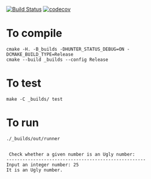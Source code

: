 [![Build Status](https://travis-ci.org/stringbasic/cpp-exercises.svg?branch=master)](https://travis-ci.org/stringbasic/cpp-exercises)
[![codecov](https://codecov.io/gh/stringbasic/cpp-exercises/branch/master/graph/badge.svg)](https://codecov.io/gh/stringbasic/cpp-exercises)

# To compile
```
cmake -H. -B_builds -DHUNTER_STATUS_DEBUG=ON -DCMAKE_BUILD_TYPE=Release
cmake --build _builds --config Release
```

# To test
```
make -C _builds/ test
```

# To run
```
./_builds/out/runner


 Check whether a given number is an Ugly number:
----------------------------------------------------
Input an integer number: 25
It is an Ugly number.
```

